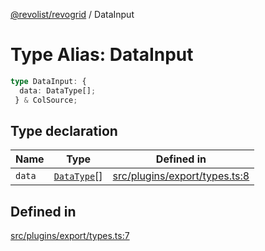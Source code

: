 [@revolist/revogrid](README.md) / DataInput

# Type Alias: DataInput

```ts
type DataInput: {
  data: DataType[];
 } & ColSource;
```

## Type declaration

| Name | Type | Defined in |
| ------ | ------ | ------ |
| `data` | [`DataType`](TypeAlias.DataType.md)[] | [src/plugins/export/types.ts:8](https://github.com/revolist/revogrid/blob/424884a9332ccde4a5d40c39536fe61d1ccacbfc/src/plugins/export/types.ts#L8) |

## Defined in

[src/plugins/export/types.ts:7](https://github.com/revolist/revogrid/blob/424884a9332ccde4a5d40c39536fe61d1ccacbfc/src/plugins/export/types.ts#L7)
